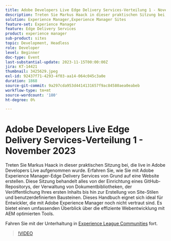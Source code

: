 ```yaml
---
title: Adobe Developers Live Edge Delivery Services-Verteilung 1 - November 2023
description: Treten Sie Markus Haack in dieser praktischen Sitzung bei, die live in Adobe Developers Live aufgenommen wurde. Erfahren Sie, wie Sie mit Adobe Experience Manager-Edge Delivery Services von Grund auf eine Website erstellen. Diese Sitzung behandelt alles von der Einrichtung eines GitHub-Repositorys, der Verwaltung von Dokumentbibliotheken, der Veröffentlichung Ihres ersten Inhalts bis hin zur Erstellung von Site-Stilen und benutzerdefinierten Bausteinen. Dieses Handbuch eignet sich ideal für Entwickler, die mit Adobe Experience Manager noch nicht vertraut sind. Es bietet einen umfassenden Überblick über die effiziente Webentwicklung mit AEM optimierten Tools.
solution: Experience Manager,Experience Manager Sites
feature-set: Experience Manager
feature: Edge Delivery Services
product: experience manager
sub-product: sites
topic: Development, Headless
role: Developer
level: Beginner
doc-type: Event
last-substantial-update: 2023-11-15T00:00:00Z
jira: KT-14421
thumbnail: 3425629.jpeg
exl-id: 92437f71-4293-4f03-aa14-064c045c3a0e
duration: 1868
source-git-commit: 9a297cda953d4414131657f9ac84580aea0eabeb
workflow-type: tm+mt
source-wordcount: '180'
ht-degree: 0%

---
```


# Adobe Developers Live Edge Delivery Services-Verteilung 1 - November 2023

Treten Sie Markus Haack in dieser praktischen Sitzung bei, die live in Adobe Developers Live aufgenommen wurde. Erfahren Sie, wie Sie mit Adobe Experience Manager-Edge Delivery Services von Grund auf eine Website erstellen. Diese Sitzung behandelt alles von der Einrichtung eines GitHub-Repositorys, der Verwaltung von Dokumentbibliotheken, der Veröffentlichung Ihres ersten Inhalts bis hin zur Erstellung von Site-Stilen und benutzerdefinierten Bausteinen. Dieses Handbuch eignet sich ideal für Entwickler, die mit Adobe Experience Manager noch nicht vertraut sind. Es bietet einen umfassenden Überblick über die effiziente Webentwicklung mit AEM optimierten Tools.

Fahren Sie mit der Unterhaltung in [Experience League Communities](https://adobe.ly/3Q82EUF) fort.

>[!VIDEO](https://video.tv.adobe.com/v/3425629/?learn=on)
